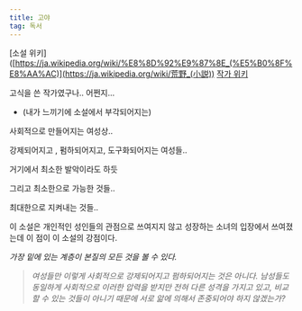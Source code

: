 ```yaml
---
title: 고야
tag: 독서
---
```




[소설 위키]([https://ja.wikipedia.org/wiki/%E8%8D%92%E9%87%8E_(%E5%B0%8F%E8%AA%AC)](https://ja.wikipedia.org/wiki/荒野_(小説)) [작가 위키]([https://ja.wikipedia.org/wiki/%E6%A1%9C%E5%BA%AD%E4%B8%80%E6%A8%B9](https://ja.wikipedia.org/wiki/桜庭一樹))

고식을 쓴 작가였구나.. 어쩐지...



+ (내가 느끼기에 소설에서 부각되어지는)

사회적으로 만들어지는 여성상..

강제되어지고 , 펌하되어지고, 도구화되어지는 여성들.. 

거기에서 최소한 발악이라도 하듯 

그리고 최소한으로 가능한 것들.. 

최대한으로 지켜내는 것들..

이 소설은 개인적인 성인들의 관점으로 쓰여지지 않고 성장하는 소녀의 입장에서 쓰여졌는데 이 점이 이 소설의 강점이다.

_가장 밑에 있는 계층이 본질의 모든 것을 볼 수 있다._

> _여성들만 이렇게 사회적으로 강제되어지고 펌하되어지는 것은 아니다. 남성들도 동일하게  사회적으로 이러한 압력을 받지만 전혀 다른 성격을 가지고 있고, 비교할 수 있는 것들이 아니기 때문에 서로 앎에 의해서 존중되어야 하지 않겠는가?_

